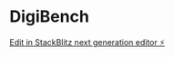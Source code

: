# DigiBench

[Edit in StackBlitz next generation editor ⚡️](https://stackblitz.com/~/github.com/priynakaK/DigiBench)